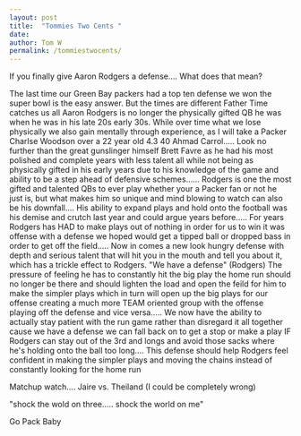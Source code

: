 ```yaml
---
layout: post
title:  "Tommies Two Cents "
date:   
author: Tom W
permalink: /tommiestwocents/
---
```

If you finally give Aaron Rodgers a defense.... What does that mean?

The last time our Green Bay packers had a top ten defense we won the super bowl is the easy answer. But the times are different Father Time catches us all Aaron Rodgers is no longer the physically gifted QB he was when he was in his late 20s early 30s. While over time what we lose physically we also gain mentally through experience, as I will take a Packer Charlse Woodson over a 22 year old 4.3 40 Ahmad Carrol..... Look no further than the great gunslinger himself Brett Favre as he had his most polished and complete years with less talent all while not being as physically gifted in his early years due to his knowledge of the game and ability to be a step ahead of defensive schemes...... Rodgers is one the most gifted and talented QBs to ever play whether your a Packer fan or not he just is, but what makes him so unique and mind blowing to watch can also be his downfall.... His ability to expand plays and hold onto the football was his demise and crutch last year and could argue years before..... For years Rodgers has HAD to make plays out of nothing in order for us to win it was offense with a defense we hoped would get a tipped ball or dropped bass in order to get off the field..... Now in comes a new look hungry defense with depth and serious talent that will hit you in the mouth and tell you about it, which has a trickle effect to Rodgers. "We have a defense" (Rodgers) The pressure of feeling he has to constantly hit the big play the home run should no longer be there and should lighten the load and open the feild for him to make the simpler plays which in turn will open up the big plays for our offense creating a much more TEAM oriented group with the offense playing off the defense and vice versa..... We now have the ability to actually stay patient with the run game rather than disregard it all together cause we have a defense we can fall back on to get a stop or make a play IF Rodgers can stay out of the 3rd and longs and avoid those sacks where he's holding onto the ball too long.... This defense should help Rodgers feel confident in making the simpler plays and moving the chains instead of constantly looking for the home run

Matchup watch.... Jaire vs. Theiland (I could be completely wrong)

"shock the wold on three..... shock the world on me"

Go Pack Baby
